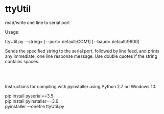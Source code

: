 # ttyUtil
read/write one line to serial port

Usage:

ttyUtil.py --string=<string> [--port=<port> default:COM1] [--baud=<baud> default:9600]

  Sends the specified string to the serial port, followed by line feed, and prints any immediate, one line response message.
  Use double quotes if the string contains spaces.
  
<br><br>  
Instructions for compiling with pyinstaller using Python 2.7 on Windows 10:
  
  pip install pyserial==3.5<br>
  pip install pyinstaller==3.6<br> 
  pyinstaller --onefile ttyUtil.py<br>
 
